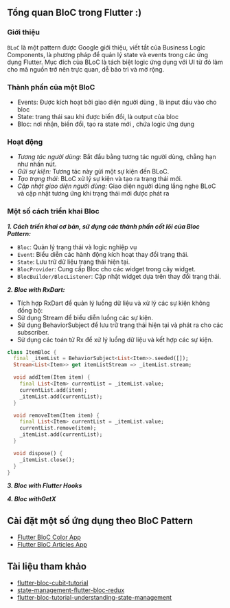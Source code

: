 
## Tổng quan BloC trong Flutter :)
### Giới thiệu
`BLoC` là một pattern được Google giới thiệu, viết tắt của Business Logic Components,  là phương pháp để quản lý state và  events trong các ứng dụng Flutter. Mục đích của  BLoC  là tách biệt logic  ứng dụng với UI từ đó làm cho mã nguồn trở nên trực quan, dễ bảo trì và mở rộng.
### Thành phần của một BloC
- Events: Được kích hoạt bởi giao diện người dùng , là input  đầu vào cho  bloc
- State: trang thái sau khi được biến đổi, là output của bloc
- Bloc: nơi nhận, biến đổi, tạo  ra  state mới , chứa logic ứng dụng
### Hoạt động
- *Tương tác người dùng*: Bắt đầu bằng tương tác người dùng, chẳng hạn như nhấn nút.
- *Gửi sự kiện:* Tương tác này gửi một sự kiện đến BLoC.
- *Tạo trạng thái*: BLoC xử lý sự kiện và tạo ra trạng thái mới.
- *Cập nhật giao diện người dùng:* Giao diện người dùng lắng nghe BLoC và cập nhật tương ứng khi trạng thái mới được phát ra
### Một số cách triển khai Bloc
_**1. Cách triển khai cơ bản, sử dụng các thành phần cốt lõi của Bloc Pattern:**_
- `Bloc`: Quản lý trạng thái và logic nghiệp vụ
- `Event`: Biểu diễn các hành động kích hoạt thay đổi trạng thái.
- `State`: Lưu trữ dữ liệu trạng thái hiện tại.
- `BlocProvider`: Cung cấp Bloc cho các widget trong cây widget.
- `BlocBuilder/BlocListener`: Cập nhật widget dựa trên thay đổi trạng thái.

_**2.  Bloc with RxDart:**_
- Tích hợp RxDart để quản lý luồng dữ liệu và xử lý các sự kiện không đồng bộ:
- Sử dụng Stream để biểu diễn luồng các sự kiện.
- Sử dụng BehaviorSubject để lưu trữ trạng thái hiện tại và phát ra cho các subscriber.
- Sử dụng các toán tử Rx để xử lý luồng dữ liệu và kết hợp các sự kiện.
```dart
class ItemBloc {
  final _itemList = BehaviorSubject<List<Item>>.seeded([]);
  Stream<List<Item>> get itemListStream => _itemList.stream;

  void addItem(Item item) {
    final List<Item> currentList = _itemList.value;
    currentList.add(item);
    _itemList.add(currentList);
  }

  void removeItem(Item item) {
    final List<Item> currentList = _itemList.value;
    currentList.remove(item);
    _itemList.add(currentList);
  }

  void dispose() {
    _itemList.close();
  }
}
```

_**3. Bloc with Flutter Hooks**_

_**4. Bloc withGetX**_

## Cài đặt một số ứng dụng  theo BloC  Pattern
- [Flutter BloC Color App](https://gitlab.dogoo.vn/hoangnn/flutter-training/-/tree/main/Day_9/bloc_color_app)
- [Flutter BloC Articles App](https://gitlab.dogoo.vn/hoangnn/flutter-training/-/tree/main/Day_9/bloc_article_app)

## Tài liệu tham khảo
- [flutter-bloc-cubit-tutorial](https://resocoder.com/2020/08/04/flutter-bloc-cubit-tutorial/)
- [state-management-flutter-bloc-redux](https://semaphoreci.com/blog/state-management-flutter-bloc-redux)
- [flutter-bloc-tutorial-understanding-state-management](https://www.dhiwise.com/post/flutter-bloc-tutorial-understanding-state-management)
